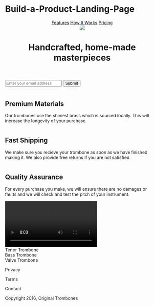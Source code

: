 # Build-a-Product-Landing-Page
<!-- Project freeCodeCamp -->
<!DOCTYPE html>
<html>
  <head>
    <meta charset="UTF-8">
    <title>Product Landing Page</title> 
    <link rel="stylesheet" type="text/css" href="styles.css">
  </head>
  <header id="header">
    <nav id="nav-bar">
    <a class="nav-link" href="#header">Features</a>
    <a class="nav-link" href="#header">How It Works</a>
    <a class="nav-link" href="#header">Pricing</a>
  </nav>
  <img id="header-img" src="https://cdn.freecodecamp.org/testable-projects-fcc/images/product-landing-page-logo.png">
    <h1>Handcrafted, home-made masterpieces</h1>
  </header>
   <form id="form" action="https://www.freecodecamp.com/email-submit">
  <input id="email" name="email" placeholder="Enter your email address" type="email"></input>
  <input id="submit" type="submit"></input>
  </form>
<section class="features">
<div class="premium">
  <img class="premium-img" src="" alt="">
  <h2>Premium Materials</h2>
  <p>Our trombones use the shiniest brass which is sourced locally. This will increase the longevity of your purchase.</p>
</div>
<div class="fast">
  <img class="fast-img" src="" alt="">
  <h2>Fast Shipping</h2>
  <p>We make sure you recieve your trombone as soon as we have finished making it. We also provide free returns if you are not satisfied.</p>
</div>
<div calss="quality">
  <img class="quality-img" src="" alt="">
  <h2>Quality Assurance</h2>
  <p>For every purchase you make, we will ensure there are no damages or faults and we will check and test the pitch of your instrument.</p>
</div>
</section>
  <video id="video" src="https://www.youtube.com/watch?v=y8Yv4pnO7qc" width="300" type="video/mp4" controls>Trombone</video>
  <div class="container">
    <div class="tenor">Tenor Trombone</div>
    <div class="bass">Bass Trombone</div>
    <div class="valve">Valve Trombone</div>
  </div>
  <footer>
    <p>Privacy</p>
    <p>Terms</p>
    <p>Contact</p>
    <p>Copyright 2016, Original Trombones</p>
  </footer>
</html>
